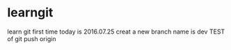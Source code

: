 # learngit
learn git first time
  today is 2016.07.25
  creat a new branch name is dev
  TEST of git push origin 

